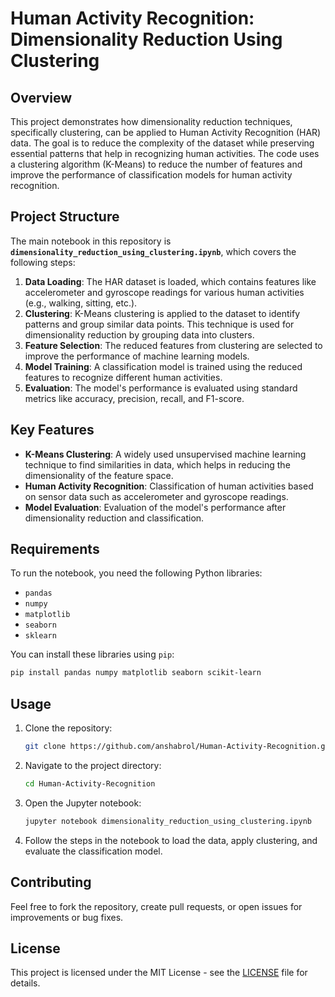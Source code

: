 # Human Activity Recognition: Dimensionality Reduction Using Clustering

## Overview

This project demonstrates how dimensionality reduction techniques, specifically clustering, can be applied to Human Activity Recognition (HAR) data. The goal is to reduce the complexity of the dataset while preserving essential patterns that help in recognizing human activities. The code uses a clustering algorithm (K-Means) to reduce the number of features and improve the performance of classification models for human activity recognition.

## Project Structure

The main notebook in this repository is **`dimensionality_reduction_using_clustering.ipynb`**, which covers the following steps:

1. **Data Loading**: The HAR dataset is loaded, which contains features like accelerometer and gyroscope readings for various human activities (e.g., walking, sitting, etc.).
2. **Clustering**: K-Means clustering is applied to the dataset to identify patterns and group similar data points. This technique is used for dimensionality reduction by grouping data into clusters.
3. **Feature Selection**: The reduced features from clustering are selected to improve the performance of machine learning models.
4. **Model Training**: A classification model is trained using the reduced features to recognize different human activities.
5. **Evaluation**: The model's performance is evaluated using standard metrics like accuracy, precision, recall, and F1-score.

## Key Features

- **K-Means Clustering**: A widely used unsupervised machine learning technique to find similarities in data, which helps in reducing the dimensionality of the feature space.
- **Human Activity Recognition**: Classification of human activities based on sensor data such as accelerometer and gyroscope readings.
- **Model Evaluation**: Evaluation of the model's performance after dimensionality reduction and classification.

## Requirements

To run the notebook, you need the following Python libraries:
- `pandas`
- `numpy`
- `matplotlib`
- `seaborn`
- `sklearn`

You can install these libraries using `pip`:

```bash
pip install pandas numpy matplotlib seaborn scikit-learn
```

## Usage

1. Clone the repository:
    ```bash
    git clone https://github.com/anshabrol/Human-Activity-Recognition.git
    ```
2. Navigate to the project directory:
    ```bash
    cd Human-Activity-Recognition
    ```
3. Open the Jupyter notebook:
    ```bash
    jupyter notebook dimensionality_reduction_using_clustering.ipynb
    ```

4. Follow the steps in the notebook to load the data, apply clustering, and evaluate the classification model.

## Contributing

Feel free to fork the repository, create pull requests, or open issues for improvements or bug fixes.

## License

This project is licensed under the MIT License - see the [LICENSE](LICENSE) file for details.

